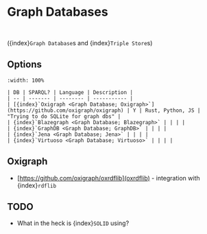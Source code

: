 # Graph Databases

```{index} see: Triple Store; Graph Database

```
```{index} Database Engine; Graph Database

```


({index}`Graph Database`s and {index}`Triple Store`s)

## Options

```{table} Graph Databases
:width: 100%

| DB | SPARQL? | Language | Description |
| -- | ------- | -------- | ----------- |
| [{index}`Oxigraph <Graph Database; Oxigraph>`](https://github.com/oxigraph/oxigraph) | Y | Rust, Python, JS | "Trying to do SQLite for graph dbs" |
| {index}`Blazegraph <Graph Database; Blazegraph>` | | | | 
| {index}`GraphDB <Graph Database; GraphDB>` | | | | 
| {index}`Jena <Graph Database; Jena>` | | | | 
| {index}`Virtuoso <Graph Database; Virtuoso>` | | | | 
```

## Oxigraph

- [https://github.com/oxigraph/oxrdflib](oxrdflib) - integration with {index}`rdflib`

## TODO

- What in the heck is {index}`SOLID` using?